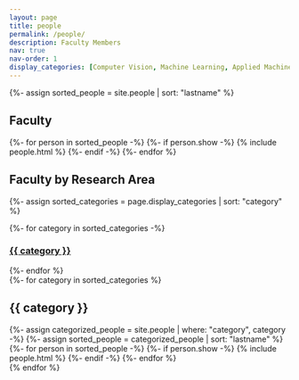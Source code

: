 ```yaml
---
layout: page
title: people
permalink: /people/
description: Faculty Members
nav: true
nav-order: 1
display_categories: [Computer Vision, Machine Learning, Applied Machine Learning, Medical Imaging]
---
```


<!-- pages/people.md -->
<div class="people">
  {%- assign sorted_people = site.people | sort: "lastname" %}
<!-- Generate cards for each person -->

<h2 class="grid-title">Faculty</h2>

<div class="grid">
    {%- for person in sorted_people -%}
    {%- if person.show -%}
      {% include people.html %}
    {%- endif -%}
  {%- endfor %}
</div>

<h2 class="grid-title">Faculty by Research Area</h2>

{%- assign sorted_categories = page.display_categories | sort: "category"  %}
<div class="grid">
  {%- for category in sorted_categories -%}
    <div class="grid-item">
        <h3 class="card hoverable">
          <a href="#{{ category | downcase | remove: " "  }}"><span class="card-title">{{ category }}</span></a>
        </h3>
    </div>
  {%- endfor %}
</div>

<div class="people">
  <!-- Display categorized people -->
  {%- for category in sorted_categories  %}
  <a name="{{ category | downcase | remove: " " }}"><h2 class="category">{{ category }}</h2></a>
  {%- assign categorized_people = site.people | where: "category", category -%}
  {%- assign sorted_people = categorized_people | sort: "lastname" %}
  <!-- Generate cards for each person -->
  <div class="grid">
    {%- for person in sorted_people -%}
      {%- if person.show -%}
        {% include people.html %}
      {%- endif -%}
    {%- endfor %}
  </div>
  {% endfor %}
</div>
